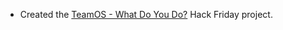 - Created the [TeamOS - What Do You Do?](https://github.com/people-os/team-os-wdyd) Hack Friday project.
